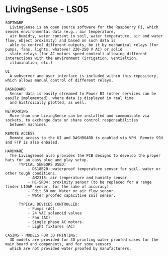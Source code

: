 # LivingSense - LS05

    SOFTWARE
      LivingSense is an open source software for the Raspberry Pi, which senses environmental data (e.g.: air temperature, 
      air humidty, water content in soil, water temperature, air and water flow, object proximity) and based on such data is 
      able to control different outputs, be it by mechanical relays (for pumps, fans, lights, whatever 220-250 V AC) or solid 
      state relays (for AC motors speed control) allowing different interactions with the environment (irrigation, ventialtion, 
      illumination, etc.)

    UI
      A webserver and user interface is included within this repository, which allows manual control of different relays.

    DASHBOARD
      Sensor data is easily streamed to Power BI (other services can be easilz implemented), where data is displayed in real time 
      and histroically plotted, as well. 

    NETWORKING
      More than one LivingSense can be installed and communicate via sockets, to exchange data or share control responsabilities 
      between machines.

    REMOTE ACCESS
      Remote access to the UI and DASHBOARD is enabled via VPN. Remote SSH and FTP is also enbaled.

    HARDWARE
      The LivingSense also provides the PCB designs to develop the proper hats for an easy plug and play setup. 
          TYPICAL SENSORS USED:
              - DS18B20: waterproof temperature sensor for soil, water or other tough conditions.
              - AM2315: air temperature and humidty sensor.
              - HC-SR04: proximity sensor (to be replaced for a range finder LIDAR sensor, for the sake of accuracy)
              - Fdit 60 mm: Water or air flow sensor.
              - Water proofed capacitive soil sensor. 

          TYPICAL DEVICES CONTROLLED:
              - Pumps (AC)
              - 24 VAC solenoid valves
              - Fan (AC)
              - Single phase AC motors.
              - Light fixtures (AC)

    CASING - MODELS FOR 3D PRINTING:
      3D models are provided for 3D printing water proofed cases for the main board and components, and for some sensors 
      which are not provided water proofed by manufacturers.
   

